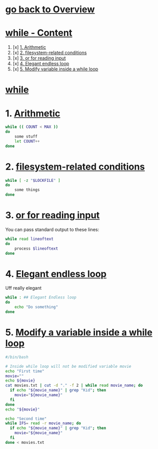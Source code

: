# [go back to Overview](https://github.com/c4arl0s)

# [while - Content](https://github.com/c4arl0s/while#go-back-to-overview)

1. [x] [1. Arithmetic](https://github.com/c4arl0s/while#1-Arithmetic)
2. [x] [2. filesystem-related conditions](https://github.com/c4arl0s/while#2-filesystem-related-conditions)
3. [x] [3. or for reading input](https://github.com/c4arl0s/while#3-or-for-reading-input)
4. [x] [4. Elegant endless loop](https://github.com/c4arl0s/while#4-elegant-endless-loop)
5. [x] [5. Modify variable inside a while loop](https://github.com/c4arl0s/while#4-elegant-endless-loop)

# [while](https://github.com/c4arl0s/while#while---content)

# 1. [Arithmetic](https://github.com/c4arl0s/while#while---content)

```bash
while (( COUNT < MAX ))
do
    some stuff
    let COUNT++
done
```

# 2. [filesystem-related conditions](https://github.com/c4arl0s/while#while---content)

```bash
while [ -z "$LOCKFILE" ]
do
    some things
done
```

# 3. [or for reading input](https://github.com/c4arl0s/while#while---content)

You can pass standard output to these lines:

```bash
while read lineoftext
do
    process $lineoftext
done
```

# 4. [Elegant endless loop](https://github.com/c4arl0s/while#while---content)

Uff really elegant

```bash
while : ## Elegant Endless loop
do
    echo "Do something"
done
```

# 5. [Modify a variable inside a while loop]()

```bash
#/bin/bash

# Inside while loop will not be modified variable movie
echo "First time"
movie=""
echo ${movie}
cat movies.txt | cut -d "." -f 2 | while read movie_name; do
  if echo "${movie_name}" | grep "Kid"; then
    movie="${movie_name}"
  fi
done
echo "${movie}"

echo "Second time"
while IFS= read -r movie_name; do
  if echo "${movie_name}" | grep "Kid"; then
    movie="${movie_name}"
  fi
done < movies.txt

```

